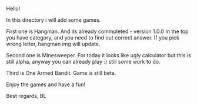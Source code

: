 Hello!

In this directory i will add some games.

First one is Hangman. And its already commpleted - version 1.0.0
In the top you have category, and you need to find out correct answer. If you pick wrong letter, hangman img will update.

Second one is Minesweeper. For today it looks like ugly calculator but this is still alpha, anyway you can already play :) still some work to do.

Third is One Armed Bandit. Game is still beta.

Enjoy the games and have a fun!

Best regards,
BL
